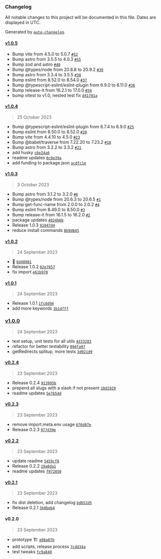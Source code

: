 ### Changelog

All notable changes to this project will be documented in this file. Dates are displayed in UTC.

Generated by [`auto-changelog`](https://github.com/CookPete/auto-changelog).

#### [v1.0.5](https://github.com/kremalicious/astro-redirect-from/compare/v1.0.4...v1.0.5)

- Bump vite from 4.5.0 to 5.0.7 [`#52`](https://github.com/kremalicious/astro-redirect-from/pull/52)
- Bump astro from 3.5.5 to 4.0.3 [`#55`](https://github.com/kremalicious/astro-redirect-from/pull/55)
- Bump zod and astro [`#40`](https://github.com/kremalicious/astro-redirect-from/pull/40)
- Bump @types/node from 20.8.8 to 20.9.2 [`#39`](https://github.com/kremalicious/astro-redirect-from/pull/39)
- Bump astro from 3.3.4 to 3.5.5 [`#38`](https://github.com/kremalicious/astro-redirect-from/pull/38)
- Bump eslint from 8.52.0 to 8.54.0 [`#37`](https://github.com/kremalicious/astro-redirect-from/pull/37)
- Bump @typescript-eslint/eslint-plugin from 6.9.0 to 6.11.0 [`#36`](https://github.com/kremalicious/astro-redirect-from/pull/36)
- Bump release-it from 16.2.1 to 17.0.0 [`#34`](https://github.com/kremalicious/astro-redirect-from/pull/34)
- bump vitest to v1.0, nested test fix [`d41701a`](https://github.com/kremalicious/astro-redirect-from/commit/d41701a586aad531e35e464e70a2cf9a5fbb2186)

#### [v1.0.4](https://github.com/kremalicious/astro-redirect-from/compare/v1.0.3...v1.0.4)

> 25 October 2023

- Bump @typescript-eslint/eslint-plugin from 6.7.4 to 6.9.0 [`#25`](https://github.com/kremalicious/astro-redirect-from/pull/25)
- Bump eslint from 8.50.0 to 8.52.0 [`#20`](https://github.com/kremalicious/astro-redirect-from/pull/20)
- Bump vite from 4.4.10 to 4.5.0 [`#23`](https://github.com/kremalicious/astro-redirect-from/pull/23)
- Bump @babel/traverse from 7.22.20 to 7.23.2 [`#18`](https://github.com/kremalicious/astro-redirect-from/pull/18)
- Bump astro from 3.2.2 to 3.3.2 [`#21`](https://github.com/kremalicious/astro-redirect-from/pull/21)
- add husky [`c6e24a6`](https://github.com/kremalicious/astro-redirect-from/commit/c6e24a6120749c3133c0387b585819d0069a9eb8)
- readme updates [`0c0e39a`](https://github.com/kremalicious/astro-redirect-from/commit/0c0e39a93211a39ca729ae9a13cb19f3da2ddca9)
- add funding to package.json [`acdfc1e`](https://github.com/kremalicious/astro-redirect-from/commit/acdfc1e732578efebd868fb6cf4f948f74f8958b)

#### [v1.0.3](https://github.com/kremalicious/astro-redirect-from/compare/v1.0.2...v1.0.3)

> 3 October 2023

- Bump astro from 3.1.2 to 3.2.0 [`#6`](https://github.com/kremalicious/astro-redirect-from/pull/6)
- Bump @types/node from 20.6.3 to 20.6.5 [`#1`](https://github.com/kremalicious/astro-redirect-from/pull/1)
- Bump get-func-name from 2.0.0 to 2.0.2 [`#4`](https://github.com/kremalicious/astro-redirect-from/pull/4)
- Bump eslint from 8.49.0 to 8.50.0 [`#3`](https://github.com/kremalicious/astro-redirect-from/pull/3)
- Bump release-it from 16.1.5 to 16.2.0 [`#2`](https://github.com/kremalicious/astro-redirect-from/pull/2)
- package updates [`4024b6b`](https://github.com/kremalicious/astro-redirect-from/commit/4024b6bc584c15ad37f80b678421ef5bb29fc8ea)
- Release 1.0.3 [`91047d4`](https://github.com/kremalicious/astro-redirect-from/commit/91047d4f92665678f20bafadae4f87d646ae20c9)
- reduce install commands [`8b9d845`](https://github.com/kremalicious/astro-redirect-from/commit/8b9d845266fee8561e0d379d47e380037d1b31a1)

#### [v1.0.2](https://github.com/kremalicious/astro-redirect-from/compare/v1.0.1...v1.0.2)

> 24 September 2023

- 💯 [`6d48981`](https://github.com/kremalicious/astro-redirect-from/commit/6d4898173a01c13f659ebc85c7ab4e1b09ae20e8)
- Release 1.0.2 [`02e7857`](https://github.com/kremalicious/astro-redirect-from/commit/02e785782c458cbd354b22ed64bae7866d11dbbb)
- fix import [`e61b970`](https://github.com/kremalicious/astro-redirect-from/commit/e61b970fc22bba842b879c2e24fe8180c37fa452)

#### [v1.0.1](https://github.com/kremalicious/astro-redirect-from/compare/v1.0.0...v1.0.1)

> 24 September 2023

- Release 1.0.1 [`1fc8d94`](https://github.com/kremalicious/astro-redirect-from/commit/1fc8d9408461864edb2f50c962fa45e778c8ad2a)
- add more keywords [`1b147ff`](https://github.com/kremalicious/astro-redirect-from/commit/1b147ff277bb0c454797401aa4aad788710f5aae)

### [v1.0.0](https://github.com/kremalicious/astro-redirect-from/compare/v0.2.4...v1.0.0)

> 24 September 2023

- test setup, unit tests for all utils [`4d33283`](https://github.com/kremalicious/astro-redirect-from/commit/4d33283f9f15f7e829409c7b9b23fc02f3178683)
- refactor for better testability [`09dfa97`](https://github.com/kremalicious/astro-redirect-from/commit/09dfa97af9cd220245559f4ce6a5b012c8d99533)
- getRedirects splitup, more tests [`3d921d9`](https://github.com/kremalicious/astro-redirect-from/commit/3d921d93aab44a1f5e51bd4d665806c8db035c2d)

#### [v0.2.4](https://github.com/kremalicious/astro-redirect-from/compare/v0.2.3...v0.2.4)

> 23 September 2023

- Release 0.2.4 [`913995b`](https://github.com/kremalicious/astro-redirect-from/commit/913995ba04f839d2cac266754cf2029900145e25)
- prepend all slugs with a slash if not present [`10d1929`](https://github.com/kremalicious/astro-redirect-from/commit/10d192909c5690d1078f7169d6d05f33d196ac63)
- readme updates [`5e7b54d`](https://github.com/kremalicious/astro-redirect-from/commit/5e7b54d7811884fcd06515a5559b3659ba3c977c)

#### [v0.2.3](https://github.com/kremalicious/astro-redirect-from/compare/v0.2.2...v0.2.3)

> 23 September 2023

- remove import.meta.env usage [`676d07e`](https://github.com/kremalicious/astro-redirect-from/commit/676d07eacb80f7feaea5db1b99d9edf0319db518)
- Release 0.2.3 [`977d39e`](https://github.com/kremalicious/astro-redirect-from/commit/977d39e89733e6c3aab32f6cb69520fbe00c56df)

#### [v0.2.2](https://github.com/kremalicious/astro-redirect-from/compare/v0.2.1...v0.2.2)

> 23 September 2023

- update readme [`5459cf8`](https://github.com/kremalicious/astro-redirect-from/commit/5459cf89482c7b0853370ce92b0d9e1a9991c3b7)
- Release 0.2.2 [`19a0da1`](https://github.com/kremalicious/astro-redirect-from/commit/19a0da1204f1101de787825b685095175800f7e9)
- readme updates [`f972850`](https://github.com/kremalicious/astro-redirect-from/commit/f972850d9e0dda228090b695bd8491509191ac92)

#### [v0.2.1](https://github.com/kremalicious/astro-redirect-from/compare/v0.2.0...v0.2.1)

> 23 September 2023

- fix dist deletion, add changelog [`bd652d5`](https://github.com/kremalicious/astro-redirect-from/commit/bd652d5ef6ae62010c82bc100404a37f5a8068bb)
- Release 0.2.1 [`3b0beb4`](https://github.com/kremalicious/astro-redirect-from/commit/3b0beb47dfb6a99e8d00c1b6c93bc8c3574ad47e)

#### v0.2.0

> 23 September 2023

- prototype 🏗️ [`a98a07b`](https://github.com/kremalicious/astro-redirect-from/commit/a98a07be8c4fe031a911162384c7a2e6578319c4)
- add scripts, release process [`7cdd34a`](https://github.com/kremalicious/astro-redirect-from/commit/7cdd34a8057e4fa8347affc83eb51de8ffecb502)
- test tweaks [`fc9a840`](https://github.com/kremalicious/astro-redirect-from/commit/fc9a840094779b6a13d4481c8645f6f16b27090c)
